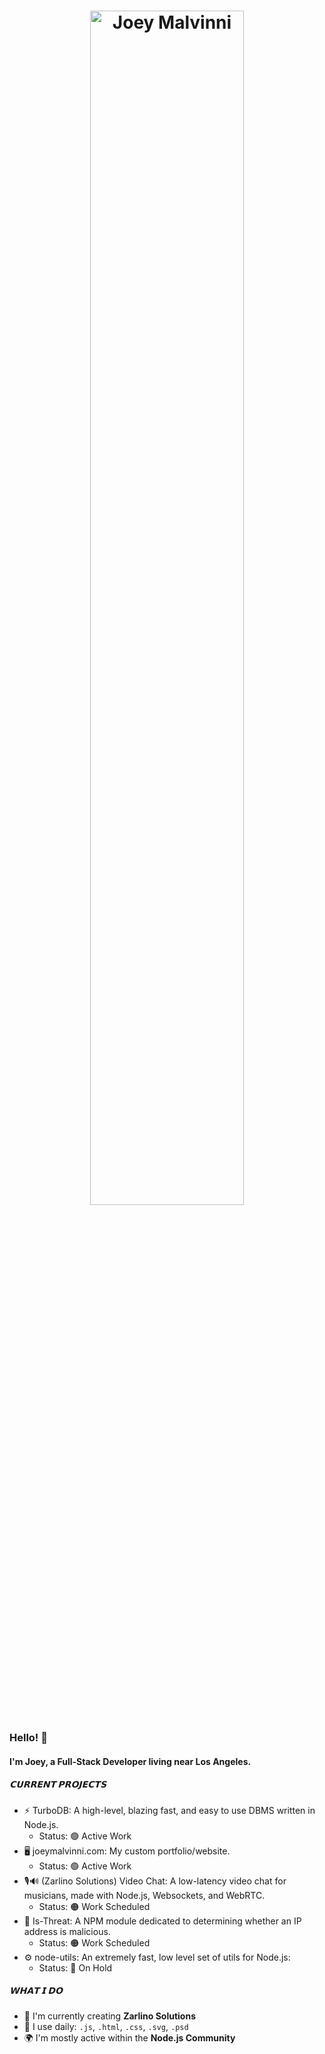<h1 align="center">
  <img src="https://raw.githubusercontent.com/joeymalvinni/joeymalvinni/master/data/JoeyBanner.svg" alt="Joey Malvinni" width="70%"/>
</h1>

### Hello! 👋

#### I'm Joey, a Full-Stack Developer living near Los Angeles.

##### 𝗖𝗨𝗥𝗥𝗘𝗡𝗧 𝗣𝗥𝗢𝗝𝗘𝗖𝗧𝗦

- ⚡ TurboDB: A high-level, blazing fast, and easy to use DBMS written in Node.js.
    -  Status: 🟢 Active Work
- 🖥️ joeymalvinni.com: My custom portfolio/website.
    -  Status: 🟢 Active Work
- 🎙️🔊 (Zarlino Solutions) Video Chat: A low-latency video chat for musicians, made with Node.js, Websockets, and WebRTC.
    -  Status: 🟠 Work Scheduled
- 🤖 Is-Threat: A NPM module dedicated to determining whether an IP address is malicious.
    -  Status: 🟠 Work Scheduled
- ⚙️ node-utils: An extremely fast, low level set of utils for Node.js:
    - Status: 🔴 On Hold

##### 𝗪𝗛𝗔𝗧 𝗜 𝗗𝗢

- 🏢 I'm currently creating **Zarlino Solutions**
- 🔧 I use daily: `.js`, `.html`, `.css`, `.svg`, `.psd`
- 🌍 I'm mostly active within the **Node.js Community**
